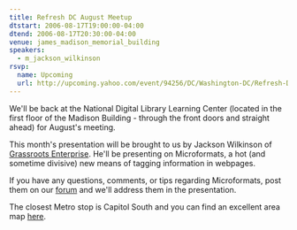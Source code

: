 ```yaml
---
title: Refresh DC August Meetup
dtstart: 2006-08-17T19:00:00-04:00
dtend: 2006-08-17T20:30:00-04:00
venue: james_madison_memorial_building
speakers:
  - m_jackson_wilkinson
rsvp:
  name: Upcoming
  url: http://upcoming.yahoo.com/event/94256/DC/Washington-DC/Refresh-DC-August-Meetup/James-Madison-Memorial-Building/
---
```


We'll be back at the National Digital Library Learning Center (located in the first floor of the Madison Building - through the front doors and straight ahead) for August's meeting.

This month's presentation will be brought to us by Jackson Wilkinson of [Grassroots Enterprise](http://www.grassroots.com/). He'll be presenting on Microformats, a hot (and sometime divisive) new means of tagging information in webpages.

If you have any questions, comments, or tips regarding Microformats, post them on our [forum](http://refresh-dc.org/forum/viewtopic.php?pid=148) and we'll address them in the presentation.

The closest Metro stop is Capitol South and you can find an excellent area map [here](http://refresh-dc.org/forum/viewtopic.php?id=32#p119).